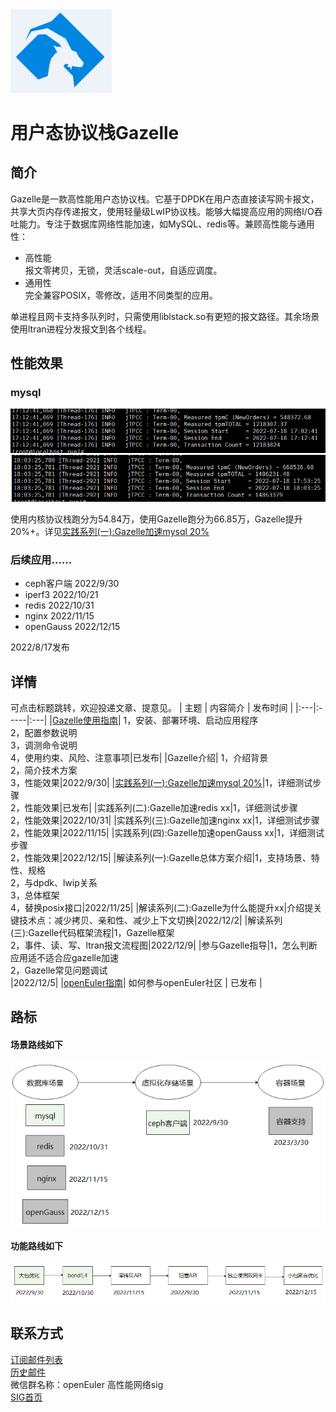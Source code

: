 <img src="doc/logo.png" alt=Gazelle style="zoom:20%"> 

# 用户态协议栈Gazelle

## 简介

Gazelle是一款高性能用户态协议栈。它基于DPDK在用户态直接读写网卡报文，共享大页内存传递报文，使用轻量级LwIP协议栈。能够大幅提高应用的网络I/O吞吐能力。专注于数据库网络性能加速，如MySQL、redis等。兼顾高性能与通用性：
- 高性能  
报文零拷贝，无锁，灵活scale-out，自适应调度。
- 通用性  
完全兼容POSIX，零修改，适用不同类型的应用。  

单进程且网卡支持多队列时，只需使用liblstack.so有更短的报文路径。其余场景使用ltran进程分发报文到各个线程。

## 性能效果
### mysql
<img src="doc/test/mysql_kernel.png"> 
<img src="doc/test/mysql_gazelle.png"> 

使用内核协议栈跑分为54.84万，使用Gazelle跑分为66.85万，Gazelle提升20%+。详见[实践系列(一):Gazelle加速mysql 20%](doc/%E5%AE%9E%E8%B7%B5%E7%B3%BB%E5%88%97(%E4%B8%80)Gazelle%E5%8A%A0%E9%80%9Fmysql%2020%25.md)

### 后续应用……
- ceph客户端 2022/9/30
- iperf3 2022/10/21
- redis 2022/10/31
- nginx 2022/11/15 
- openGauss 2022/12/15

2022/8/17发布 
## 详情 
可点击标题跳转，欢迎投递文章、提意见。
| 主题 | 内容简介 | 发布时间 |
|:---|:-----|:---|
|[Gazelle使用指南](doc/Gazelle%E4%BD%BF%E7%94%A8%E6%8C%87%E5%8D%97.md)| 1，安装、部署环境、启动应用程序<br>2，配置参数说明<br>3，调测命令说明<br>4，使用约束、风险、注意事项|已发布|
|Gazelle介绍| 1，介绍背景<br>2，简介技术方案<br>3，性能效果|2022/9/30|
|[实践系列(一):Gazelle加速mysql 20%](doc/%E5%AE%9E%E8%B7%B5%E7%B3%BB%E5%88%97(%E4%B8%80)Gazelle%E5%8A%A0%E9%80%9Fmysql%2020%25.md)|1，详细测试步骤<br>2，性能效果|已发布|
|实践系列(二):Gazelle加速redis xx|1，详细测试步骤<br>2，性能效果|2022/10/31|
|实践系列(三):Gazelle加速nginx xx|1，详细测试步骤<br>2，性能效果|2022/11/15|
|实践系列(四):Gazelle加速openGauss xx|1，详细测试步骤<br>2，性能效果|2022/12/15|
|解读系列(一):Gazelle总体方案介绍|1，支持场景、特性、规格<br>2，与dpdk、lwip关系<br>3，总体框架<br>4，替换posix接口|2022/11/25|
|解读系列(二):Gazelle为什么能提升xx|介绍提关键技术点：减少拷贝、亲和性、减少上下文切换|2022/12/2|
|解读系列(三):Gazelle代码框架流程|1，Gazelle框架<br>2，事件、读、写、ltran报文流程图|2022/12/9|
|参与Gazelle指导|1，怎么判断应用适不适合应gazelle加速<br>2，Gazelle常见问题调试<br>|2022/12/5|
|[openEuler指南](https://gitee.com/openeuler/community/blob/master/zh/contributors/README.md)| 如何参与openEuler社区 | 已发布 |
## 路标
#### 场景路线如下
<img src="doc/scene_route.png" alt=scene style="zoom:80%"> 

#### 功能路线如下
<img src="doc/func_route.png" alt=scene style="zoom:80%"> 

## 联系方式
[订阅邮件列表](https://mailweb.openeuler.org/postorius/lists/high-performance-network.openeuler.org/)  
[历史邮件](https://mailweb.openeuler.org/hyperkitty/list/high-performance-network@openeuler.org/)  
微信群名称：openEuler 高性能网络sig  
[SIG首页](https://gitee.com/openeuler/community/tree/master/sig/sig-high-performance-network)
